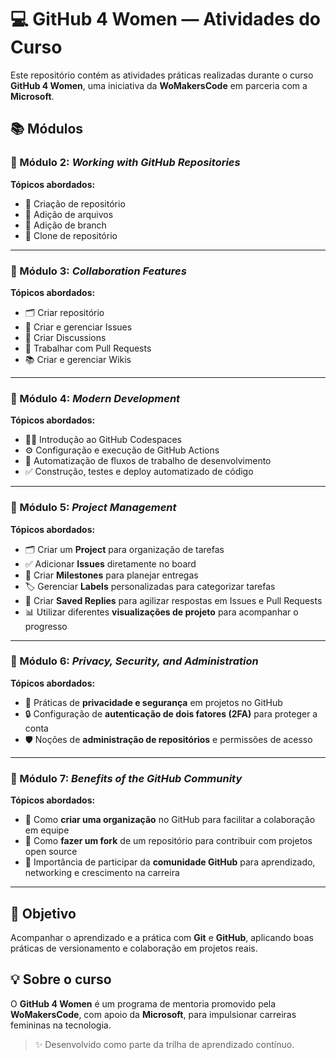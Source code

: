 # 💻 GitHub 4 Women — Atividades do Curso

Este repositório contém as atividades práticas realizadas durante o curso **GitHub 4 Women**, uma iniciativa da **WoMakersCode** em parceria com a **Microsoft**.


## 📚 Módulos

### 🔹 Módulo 2: *Working with GitHub Repositories*

**Tópicos abordados:**
- 📁 Criação de repositório  
- 📄 Adição de arquivos  
- 🌿 Adição de branch  
- 🔄 Clone de repositório  
--- 

### 🔹 Módulo 3: *Collaboration Features*

**Tópicos abordados:**
- 🗂️ Criar repositório  
- 🐛 Criar e gerenciar Issues  
- 💬 Criar Discussions  
- 🔀 Trabalhar com Pull Requests  
- 📚 Criar e gerenciar Wikis
---

### 🔹 Módulo 4: *Modern Development*

**Tópicos abordados:**
- 🧑‍💻 Introdução ao GitHub Codespaces
- ⚙️ Configuração e execução de GitHub Actions
- 🚀 Automatização de fluxos de trabalho de desenvolvimento
- ✅ Construção, testes e deploy automatizado de código
---

### 🔹 Módulo 5: *Project Management*

**Tópicos abordados:**
- 🗂️ Criar um **Project** para organização de tarefas  
- ✅ Adicionar **Issues** diretamente no board  
- 🏁 Criar **Milestones** para planejar entregas  
- 🏷️ Gerenciar **Labels** personalizadas para categorizar tarefas  
- 💬 Criar **Saved Replies** para agilizar respostas em Issues e Pull Requests  
- 📊 Utilizar diferentes **visualizações de projeto** para acompanhar o progresso
---

### 🔹 Módulo 6: *Privacy, Security, and Administration*

**Tópicos abordados:**
- 🔐 Práticas de **privacidade e segurança** em projetos no GitHub  
- 🔒 Configuração de **autenticação de dois fatores (2FA)** para proteger a conta  
- 🛡️ Noções de **administração de repositórios** e permissões de acesso  
---

### 🔹 Módulo 7: *Benefits of the GitHub Community*

**Tópicos abordados:**
- 🏢 Como **criar uma organização** no GitHub para facilitar a colaboração em equipe  
- 🍴 Como **fazer um fork** de um repositório para contribuir com projetos open source  
- 🤝 Importância de participar da **comunidade GitHub** para aprendizado, networking e crescimento na carreira
---

## 🚀 Objetivo

Acompanhar o aprendizado e a prática com **Git** e **GitHub**, aplicando boas práticas de versionamento e colaboração em projetos reais.


## 💡 Sobre o curso

O **GitHub 4 Women** é um programa de mentoria promovido pela **WoMakersCode**, com apoio da **Microsoft**, para impulsionar carreiras femininas na tecnologia.  


> ✨ Desenvolvido como parte da trilha de aprendizado contínuo.
